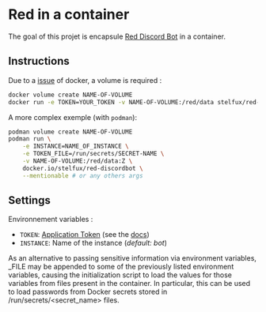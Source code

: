# Red in a container

The goal of this projet is encapsule [Red Discord Bot](https://github.com/Cog-Creators/Red-DiscordBot) in a container.

## Instructions

Due to a [issue](https://github.com/moby/moby/issues/2259) of docker, a volume is required :
```bash
docker volume create NAME-OF-VOLUME
docker run -e TOKEN=YOUR_TOKEN -v NAME-OF-VOLUME:/red/data stelfux/red-discordbot
```

A more complex exemple (with `podman`):
```bash
podman volume create NAME-OF-VOLUME
podman run \
	-e INSTANCE=NAME_OF_INSTANCE \
	-e TOKEN_FILE=/run/secrets/SECRET-NAME \
	-v NAME-OF-VOLUME:/red/data:Z \
	docker.io/stelfux/red-discordbot \
	--mentionable # or any others args
```
## Settings

Environnement variables :
 * `TOKEN`: [Application Token](https://discord.com/developers/applications) (see the [docs](https://docs.discord.red/en/stable/bot_application_guide.html))
 * `INSTANCE`: Name of the instance (*default: bot*)

As an alternative to passing sensitive information via environment variables, _FILE may be appended to some of the previously listed environment variables, causing the initialization script to load the values for those variables from files present in the container. In particular, this can be used to load passwords from Docker secrets stored in /run/secrets/<secret_name> files.
